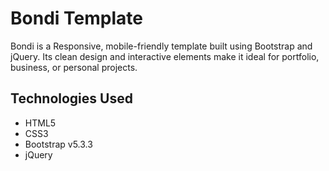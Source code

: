 # Bondi Template
Bondi is a Responsive, mobile-friendly template built using Bootstrap and jQuery. Its clean design and interactive elements make it ideal for portfolio, business, or personal projects.

## Technologies Used
- HTML5
- CSS3
- Bootstrap v5.3.3
- jQuery
